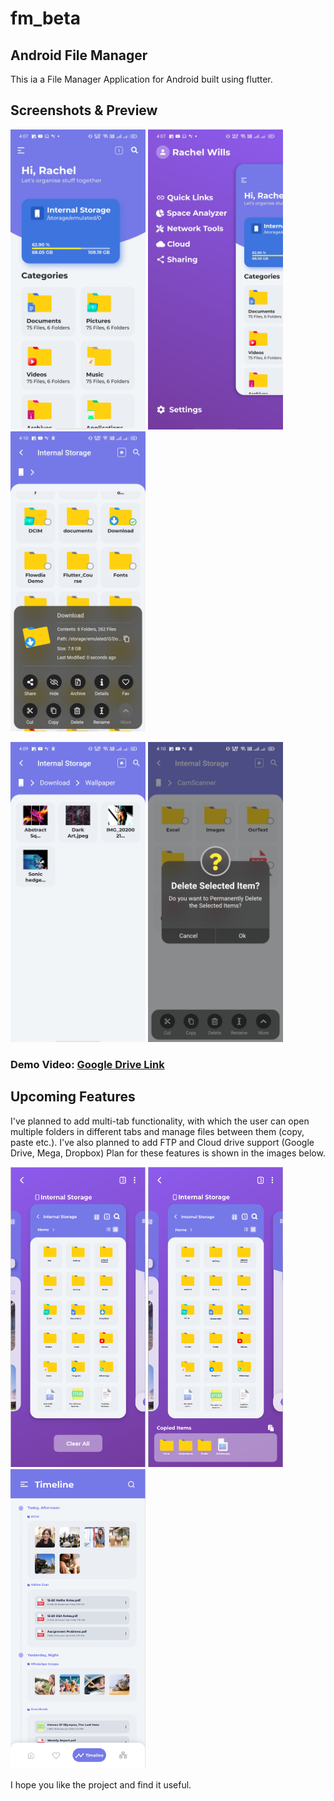 # fm_beta

## Android File Manager

This ia a File Manager Application for Android built using flutter.

## Screenshots & Preview
<p float="left">
  <img src="https://github.com/JyotiPRoy/fm_beta/blob/master/Screenshots/ss1.jpg" width="216" height="480">
  <img src="https://github.com/JyotiPRoy/fm_beta/blob/master/Screenshots/ss2.jpg" width="216" height="480">
  <img src="https://github.com/JyotiPRoy/fm_beta/blob/master/Screenshots/ss4.jpg" width="216" height="480">
</p>  
<p float="left">
  <img src="https://github.com/JyotiPRoy/fm_beta/blob/master/Screenshots/ss3.jpg" width="216" height="480">
  <img src="https://github.com/JyotiPRoy/fm_beta/blob/master/Screenshots/ss5.jpg" width="216" height="480">
</p>  

### Demo Video: [Google Drive Link](https://drive.google.com/file/d/1Q64_uAn4CDVenr6dyS3vJPI7HImBiZlU/view?usp=sharing)

## Upcoming Features
I've planned to add multi-tab functionality, with which the user can open multiple folders in different tabs and manage files between them (copy, paste etc.).
I've also planned to add FTP and Cloud drive support (Google Drive, Mega, Dropbox)
Plan for these features is shown in the images below.
<p float="left">
  <img src="https://github.com/JyotiPRoy/fm_beta/blob/master/Screenshots/Planned/ss6.png" width="216" height="480">
  <img src="https://github.com/JyotiPRoy/fm_beta/blob/master/Screenshots/Planned/ss7.png" width="216" height="480">
  <img src="https://github.com/JyotiPRoy/fm_beta/blob/master/Screenshots/Planned/ss8.png" width="216" height="480">
</p>

I hope you like the project and find it useful.
